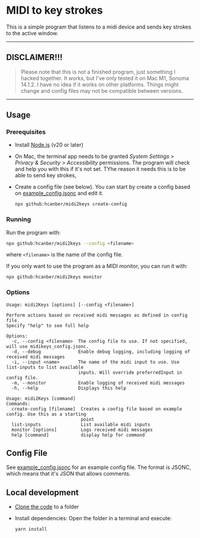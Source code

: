 # MIDI to key strokes

This is a simple program that listens to a midi device and sends key strokes to the active window.

---

## DISCLAIMER!!!

> Please note that this is not a finished program, just something I hacked together. It works, but I've only tested it on Mac M1, Sonoma 14.1.2.
> I have no idea if it works on other platforms.
> Things might change and config files may not be compatible between versions.

---

## Usage

### Prerequisites

- Install [Node.js](https://nodejs.org/en/) (v20 or later)
- On Mac, the terminal app needs to be granted _System Settings > Privacy & Security > Accessibility_ permissions. The program will check and help you with this if it's not set. TYhe reason it needs this is to be able to send key strokes,

- Create a config file (see below). You can start by create a config based on [example_config.jsonc](example_config.jsonc) and edit it.

  ```sh
  npx github:hcanber/midi2keys create-config
  ```

### Running

Run the program with:

```sh
npx github:hcanber/midi2keys --config <filename>
```

where `<filename>` is the name of the config file.

If you only want to use the program as a MIDI monitor, you can run it with:

```sh
npx github:hcanber/midi2keys monitor
```

### Options

```text
Usage: midi2Keys [options] [--config <filename>]

Perform actions based on received midi messages as defined in config file.
Specify "help" to see full help

Options:
  -c, --config <filename>  The config file to use. If not specified, will use midikeys_config.jsonc.
  -d, --debug              Enable debug logging, including logging of received midi messages
  -i, --input <name>       The name of the midi input to use. Use list-inputs to list available
                           inputs. Will override preferredInput in config file.
  -m, --monitor            Enable logging of received midi messages
  -h, --help               Displays this help
```

```text
Usage: midi2Keys [command]
Commands:
  create-config [filename]  Creates a config file based on example config. Use this as a starting
                            point
  list-inputs               List available midi inputs
  monitor [options]         Logs received midi messages
  help [command]            display help for command
```

## Config File

See [example_config.jsonc](example_config.jsonc) for an example config file.
The format is JSONC, which means that it's JSON that allows comments.

## Local development

- [Clone the code](https://docs.github.com/en/repositories/creating-and-managing-repositories/cloning-a-repository) to a folder
- Install dependencies: Open the folder in a terminal and execute:

  ```sh
  yarn install
  ```

